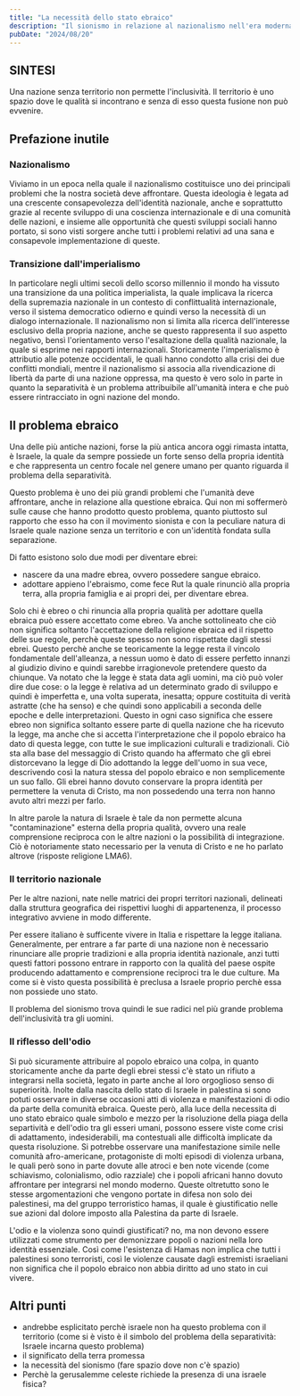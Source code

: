 ```yaml
---
title: "La necessità dello stato ebraico"
description: "Il sionismo in relazione al nazionalismo nell'era moderna e al problema della separatività"
pubDate: "2024/08/20"
---
```


## SINTESI

Una nazione senza territorio non permette l'inclusività.
Il territorio è uno spazio dove le qualità si incontrano e senza di esso questa fusione non può evvenire.

## Prefazione inutile

### Nazionalismo

Viviamo in un epoca nella quale il nazionalismo costituisce uno dei principali problemi che la nostra società deve affrontare. Questa ideologia è legata ad una crescente consapevolezza dell'identità nazionale, anche e soprattutto grazie al recente sviluppo di una coscienza internazionale e di una comunità delle nazioni, e insieme alle opportunità che questi sviluppi sociali hanno portato, si sono visti sorgere anche tutti i problemi relativi ad una sana e consapevole implementazione di queste.

### Transizione dall'imperialismo

In particolare negli ultimi secoli dello scorso millennio il mondo ha vissuto una transizione da una politica imperialista, la quale implicava la ricerca della supremazia nazionale in un contesto di conflittualità internazionale, verso il sistema democratico odierno e quindi verso la necessità di un dialogo internazionale. Il nazionalismo non si limita alla ricerca dell'interesse esclusivo della propria nazione, anche se questo rappresenta il suo aspetto negativo, bensì l'orientamento verso l'esaltazione della qualità nazionale, la quale si esprime nei rapporti internazionali. Storicamente l'imperialismo è attributio alle potenze occidentali, le quali hanno condotto alla crisi dei due conflitti mondiali, mentre il nazionalismo si associa alla rivendicazione di libertà da parte di una nazione oppressa, ma questo è vero solo in parte in quanto la separatività è un problema attribuibile all'umanità intera e che può essere rintracciato in ogni nazione del mondo.

## Il problema ebraico

Una delle più antiche nazioni, forse la più antica ancora oggi rimasta intatta, è Israele, la quale da sempre possiede un forte senso della propria identità e che rappresenta un centro focale nel genere umano per quanto riguarda il problema della separatività.

Questo problema è uno dei più grandi problemi che l'umanità deve affrontare, anche in relazione alla questione ebraica. Qui non mi soffermerò sulle cause che hanno prodotto questo problema, quanto piuttosto sul rapporto che esso ha con il movimento sionista e con la peculiare natura di Israele quale nazione senza un territorio e con un'identità fondata sulla separazione.

Di fatto esistono solo due modi per diventare ebrei:

- nascere da una madre ebrea, ovvero possedere sangue ebraico.
- adottare appieno l'ebraismo, come fece Rut la quale rinunciò alla propria terra, alla propria famiglia e ai propri dei, per diventare ebrea.

Solo chi è ebreo o chi rinuncia alla propria qualità per adottare quella ebraica può essere accettato come ebreo. Va anche sottolineato che ciò non significa soltanto l'accettazione della religione ebraica ed il rispetto delle sue regole, perchè queste spesso non sono rispettate dagli stessi ebrei. Questo perchè anche se teoricamente la legge resta il vincolo fondamentale dell'alleanza, a nessun uomo è dato di essere perfetto innanzi al giudizio divino e quindi sarebbe irragionevole pretendere questo da chiunque. Va notato che la legge è stata data agli uomini, ma ciò può voler dire due cose: o la legge è relativa ad un determinato grado di sviluppo e quindi è imperfetta e, una volta superata, inesatta; oppure costituita di verità astratte (che ha senso) e che quindi sono applicabili a seconda delle epoche e delle interpretazioni. Questo in ogni caso significa che essere ebreo non significa soltanto essere parte di quella nazione che ha ricevuto la legge, ma anche che si accetta l'interpretazione che il popolo ebraico ha dato di questa legge, con tutte le sue implicazioni culturali e tradizionali. Ciò sta alla base del messaggio di Cristo quando ha affermato che gli ebrei distorcevano la legge di Dio adottando la legge dell'uomo in sua vece, descrivendo così la natura stessa del popolo ebraico e non semplicemente un suo fallo. Gli ebrei hanno dovuto conservare la propra identità per permettere la venuta di Cristo, ma non possedendo una terra non hanno avuto altri mezzi per farlo.

In altre parole la natura di Israele è tale da non permette alcuna "contaminazione" esterna della propria qualità, ovvero una reale comprensione reciproca con le altre nazioni o la possibilità di integrazione. Ciò è notoriamente stato necessario per la venuta di Cristo e ne ho parlato altrove (risposte religione LMA6).

### Il territorio nazionale

Per le altre nazioni, nate nelle matrici dei propri territori nazionali, delineati dalla struttura geografica dei rispettivi luoghi di appartenenza, il processo integrativo avviene in modo differente.

Per essere italiano è sufficente vivere in Italia e rispettare la legge italiana. Generalmente, per entrare a far parte di una nazione non è necessario rinunciare alle proprie tradizioni e alla propria identità nazionale, anzi tutti questi fattori possono entrare in rapporto con la qualità del paese ospite producendo adattamento e comprensione reciproci tra le due culture. Ma come si è visto questa possibilità è preclusa a Israele proprio perchè essa non possiede uno stato.

Il problema del sionismo trova quindi le sue radici nel più grande problema dell'inclusività tra gli uomini.

### Il riflesso dell'odio

Si può sicuramente attribuire al popolo ebraico una colpa, in quanto storicamente anche da parte degli ebrei stessi c'è stato un rifiuto a integrarsi nella società, legato in parte anche al loro orgoglioso senso di superiorità.
Inolte dalla nascita dello stato di Israele in palestina si sono potuti osservare in diverse occasioni atti di violenza e manifestazioni di odio da parte della comunità ebraica. Queste però, alla luce della necessita di uno stato ebraico quale simbolo e mezzo per la risoluzione della piaga della separtività e dell'odio tra gli esseri umani, possono essere viste come crisi di adattamento, indesiderabili, ma contestuali alle difficoltà implicate da questa risoluzione. Si potrebbe osservare una manifestazione simile nelle comunità afro-americane, protagoniste di molti episodi di violenza urbana, le quali però sono in parte dovute alle atroci e ben note vicende (come schiavismo, colonialismo, odio razziale) che i popoli africani hanno dovuto affrontare per integrarsi nel mondo moderno. Queste oltretutto sono le stesse argomentazioni che vengono portate in difesa non solo dei palestinesi, ma del gruppo terroristico hamas, il quale è giustificatio nelle sue azioni dal dolore imposto alla Palestina da parte di Israele.

L'odio e la violenza sono quindi giustificati? no, ma non devono essere utilizzati come strumento per demonizzare popoli o nazioni nella loro identità essenziale. Così come l'esistenza di Hamas non implica che tutti i palestinesi sono terroristi, così le violenze causate dagli estremisti israeliani non significa che il popolo ebraico non abbia diritto ad uno stato in cui vivere.

## Altri punti

- andrebbe esplicitato perchè israele non ha questo problema con il territorio (come si è visto è il simbolo del problema della separatività: Israele incarna questo problema)
- il significato della terra promessa
- la necessità del sionismo (fare spazio dove non c'è spazio)
- Perchè la gerusalemme celeste richiede la presenza di una israele fisica?
